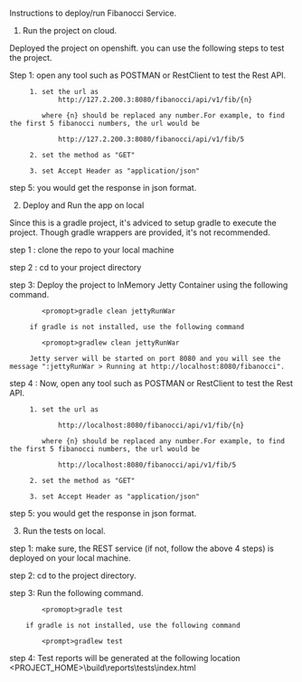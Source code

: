 
Instructions to deploy/run Fibanocci Service.

1. Run the project on cloud.

Deployed the project on openshift. you can use the following steps  to test the project.

Step 1: open any tool such as POSTMAN or RestClient to test the Rest API.

         1. set the url as 
         		http://127.2.200.3:8080/fibanocci/api/v1/fib/{n}  
         		
         	where {n} should be replaced any number.For example, to find the first 5 fibanocci numbers, the url would be 
         	
         		http://127.2.200.3:8080/fibanocci/api/v1/fib/5
         		
         2. set the method as "GET"
         
         3. set Accept Header as "application/json"
         
step 5: you would get the response in json format.

2. Deploy and Run the app on local 

Since this is a gradle project, it's adviced to setup gradle to execute the project. Though gradle wrappers are provided, it's not recommended.

step 1 : clone the repo to your local machine

step 2 : cd to your project directory

step 3:  Deploy the project to InMemory Jetty Container using the following command.
         
         	<promopt>gradle clean jettyRunWar
         	
         if gradle is not installed, use the following command
         	
         	<promopt>gradlew clean jettyRunWar
         
         Jetty server will be started on port 8080 and you will see the message ":jettyRunWar > Running at http://localhost:8080/fibanocci".
         
step 4 : Now, open any tool such as POSTMAN or RestClient to test the Rest API.
         
         1. set the url as 
         
         		http://localhost:8080/fibanocci/api/v1/fib/{n}  
         		
         	where {n} should be replaced any number.For example, to find the first 5 fibanocci numbers, the url would be 
         	
         		http://localhost:8080/fibanocci/api/v1/fib/5
         
         2. set the method as "GET"
         
         3. set Accept Header as "application/json"
         
step 5: you would get the response in json format.


3. Run the tests on local.
 
step 1: make sure, the REST service (if not, follow the above 4 steps) is deployed on your local machine.

step 2: cd to the project directory.

step 3: Run the following command.

        	<promopt>gradle test
        	
        if gradle is not installed, use the following command
        	
        	<prompt>gradlew test
        	
step 4: Test reports will be generated at the following location  <PROJECT_HOME>\build\reports\tests\index.html
        